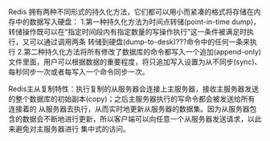 Redis 拥有两种不同形式的持久化方法，它们都可以用小而紧凑的格式将存储在内存中的数据写入硬盘：
1.第一种持久化方法为时间点转储(point-in-time dump)，转储操作既可以在“指定时间段内有指定数量的写操作执行”这一条件被满足时执行，又可以通过调用两条
转储到硬盘(dump-to-desk)???命令中的任何一条来执行
2.第二种持久化方法将所有修改了数据库的命令都写入一个追加(append-only)文件里面，用户可以根据数据的重要程度，将只追加写入设置为从不同步(sync)、
每秒同步一次或者每写入一个命令同步一次。

Redis主从复制特性：执行复制的从服务器会连接上主服务器，接收主服务器发送的整个数据库的初始副本(copy)；之后主服务器执行的写命令都会被发送给所有连接着的
从服务器去执行，从而实时地更新从服务器的数据集。因为从服务器包含的数据会不断地进行更新，所以客户端可以向任意一个从服务器发送请求，以此来避免对主服务器进行
集中式的访问。
